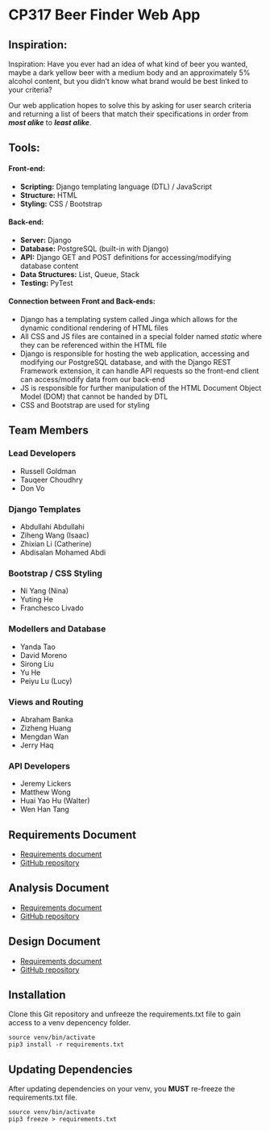 # CP317 Beer Finder Web App

## Inspiration:
Inspiration:
Have you ever had an idea of what kind of beer you wanted, maybe a dark yellow beer with a medium body and an approximately 5% alcohol content, but you didn’t know what brand would be best linked to your criteria?

Our web application hopes to solve this by asking for user search criteria and returning a list of beers that match their specifications in order from ***most alike*** to ***least alike***.

## Tools:
#### Front-end:
* **Scripting:** Django templating language (DTL) / JavaScript
* **Structure:** HTML
* **Styling:** CSS / Bootstrap

#### Back-end:
* **Server:** Django
* **Database:** PostgreSQL (built-in with Django)
* **API:** Django GET and POST definitions for accessing/modifying database content
* **Data Structures:** List, Queue, Stack
* **Testing:** PyTest

#### Connection between Front and Back-ends:
* Django has a templating system called Jinga which allows for the dynamic conditional rendering of HTML files
* All CSS and JS files are contained in a special folder named *static* where they can be referenced within the HTML file
* Django is responsible for hosting the web application, accessing and modifying our PostgreSQL database, and with the Django REST Framework extension, it can handle API requests so the front-end client can access/modify data from our back-end
* JS is responsible for further manipulation of the HTML Document Object Model (DOM) that cannot be handed by DTL
* CSS and Bootstrap are used for styling

## Team Members
### Lead Developers
- Russell Goldman
- Tauqeer Choudhry
- Don Vo

### Django Templates
- Abdullahi Abdullahi
- Ziheng Wang (Isaac)
- Zhixian Li (Catherine)
- Abdisalan Mohamed Abdi

### Bootstrap / CSS Styling
- Ni Yang (Nina)
- Yuting He
- Franchesco Livado

### Modellers and Database
- Yanda Tao
- David Moreno
- Sirong Liu
- Yu He
- Peiyu Lu (Lucy)

### Views and Routing
- Abraham Banka
- Zizheng Huang
- Mengdan Wan
- Jerry Haq

### API Developers
- Jeremy Lickers
- Matthew Wong
- Huai Yao Hu (Walter)
- Wen Han Tang

## Requirements Document
- [Requirements document](https://russellgoldman.github.io/CP317-Requirements-Document/)
- [GitHub repository](https://github.com/russellgoldman/CP317-Requirements-Document)

## Analysis Document
- [Requirements document](https://russellgoldman.github.io/CP317-Analysis-Document/)
- [GitHub repository](https://github.com/russellgoldman/CP317-Analysis-Document)

## Design Document
- [Requirements document](https://russellgoldman.github.io/CP317-Design-Document/)
- [GitHub repository](https://github.com/russellgoldman/CP317-Design-Document)

## Installation
Clone this Git repository and unfreeze the requirements.txt file to gain access to a venv depencency folder.

```shell
source venv/bin/activate
pip3 install -r requirements.txt
```

## Updating Dependencies
After updating dependencies on your venv, you **MUST** re-freeze the requirements.txt file.
```shell
source venv/bin/activate
pip3 freeze > requirements.txt
```
